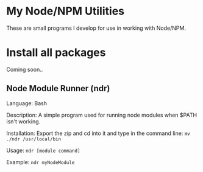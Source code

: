 # My Node/NPM Utilities

These are small programs I develop for use in working with Node/NPM.

# Install all packages

Coming soon..

## Node Module Runner (ndr)
Language: Bash

Description: A simple program used for running node modules when $PATH isn't working.

Installation: Export the zip and cd into it and type in the command line: `mv ./ndr /usr/local/bin`

Usage: `ndr [module command]`

Example: `ndr myNodeModule`
